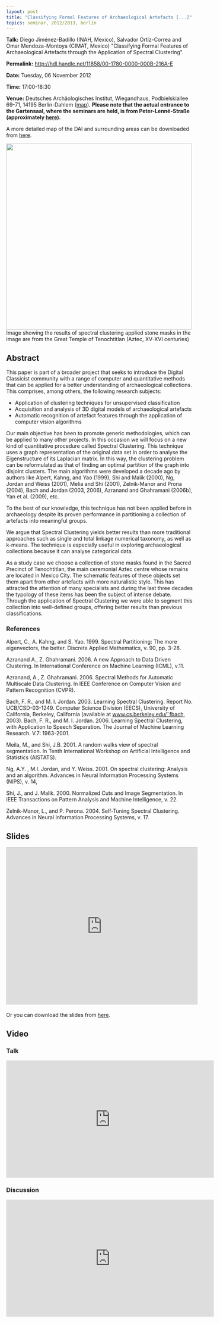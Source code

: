 ```yaml
---
layout: post
title: "Classifying Formal Features of Archaeological Artefacts [...]"
topics: seminar, 2012/2013, berlin
---
```

<p>
<strong>Talk:</strong> Diego Jiménez-Badillo (INAH, Mexico), Salvador Ortíz-Correa and Omar Mendoza-Montoya (CIMAT, Mexico) "Classifying Formal Features of Archaeological Artefacts through the Application of Spectral Clustering".
</p>

**Permalink:** <http://hdl.handle.net/11858/00-1780-0000-000B-216A-E>

**Date:** Tuesday, 06 November 2012

**Time:** 17:00-18:30

**Venue:** Deutsches Archäologisches Institut, Wiegandhaus, Podbielskiallee 69-71, 14195 Berlin-Dahlem ([map](http://goo.gl/maps/TfRfy)). **Please note that the actual entrance to the Gartensaal, where the seminars are held, is from Peter-Lenné-Straße (approximately [here](http://goo.gl/maps/v4m9z)).**

A more detailed map of the DAI and surrounding areas can be downloaded from [here](/berlin/files/Anreise_zum_DAI.pdf).

<img src="/berlin/files/Clustering_Software.jpg" width="500px"/>
Image showing the results of spectral clustering applied stone masks in the image are from the Great Temple of Tenochtitlan (Aztec, XV-XVI centuries)

## Abstract

This paper is part of a broader project that seeks to introduce the Digital Classicist community with a range of computer and quantitative methods that can be applied for a better understanding of archaeological collections. This comprises, among others, the following research subjects:

* Application of clustering techniques for unsupervised classification
* Acquisition and analysis of 3D digital models of archaeological artefacts
* Automatic recognition of artefact features through the application of computer vision algorithms

Our main objective has been to promote generic methodologies, which can be applied to many other projects. In this occasion we will focus on a new kind of quantitative procedure called Spectral Clustering. This technique uses a graph representation of the original data set in order to analyse the Eigenstructure of its Laplacian matrix. In this way, the clustering problem can be reformulated as that of finding an optimal partition of the graph into disjoint clusters. The main algorithms were developed a decade ago by authors like Alpert, Kahng, and Yao (1999), Shi and Malik (2000), Ng, Jordan and Weiss (2001), Melia and Shi (2001), Zelnik-Manor and Prona (2004), Bach and Jordan (2003, 2006), Azranand and Ghahramani (2006b), Yan et al. (2009), etc. 

To the best of our knowledge, this technique has not been applied before in archaeology despite its proven performance in partitioning a collection of artefacts into meaningful groups. 

We argue that Spectral Clustering yields better results than more traditional approaches such as single and total linkage numerical taxonomy, as well as k-means. The technique is especially useful in exploring archaeological collections because it can analyse categorical data.

As a study case we choose a collection of stone masks found in the Sacred Precinct of Tenochtitlan, the main ceremonial Aztec centre whose remains are located in Mexico City. The schematic features of these objects set them apart from other artefacts with more naturalistic style. This has attracted the attention of many specialists and during the last three decades the typology of these items has been the subject of intense debate. Through the application of Spectral Clustering we were able to segment this collection into well-defined groups, offering better results than previous classifications.

### References
Alpert, C., A. Kahng, and S. Yao. 1999. Spectral Partitioning: The more eigenvectors, the better. Discrete Applied Mathematics, v. 90, pp. 3-26.

Azranand A., Z. Ghahramani. 2006. A new Approach to Data Driven Clustering. In International Conference on Machine Learning (ICML), v.11.

Azranand, A., Z. Ghahramani. 2006. Spectral Methods for Automatic Multiscale Data Clustering. In IEEE Conference on Computer Vision and Pattern Recognition (CVPR).

Bach, F. R., and M. I. Jordan. 2003. Learning Spectral Clustering. Report No. UCB/CSD-03-1249. Computer Science Division (EECS), University of California, Berkeley, California (available at www.cs.berkeley.edu/˜fbach, 2003).
Bach, F. R., and M. I. Jordan. 2006. Learning Spectral Clustering, with Application to Speech Separation. The Journal of Machine Learning Research. V.7: 1963-2001.

Meila, M., and Shi, J.B. 2001. A random walks view of spectral segmentation. In Tenth International Workshop on Artificial Intelligence and Statistics (AISTATS).

Ng, A.Y. , M.I.  Jordan, and Y. Weiss. 2001. On spectral clustering: Analysis and an algorithm. Advances in Neural Information Processing Systems (NIPS), v. 14,

Shi, J., and J. Malik. 2000. Normalized Cuts and Image Segmentation. In IEEE Transactions on Pattern Analysis and Machine Intelligence, v. 22.

Zelnik-Manor, L., and P. Perona.  2004. Self-Tuning Spectral Clustering. Advances in Neural Information Processing Systems, v. 17.

## Slides

<iframe src="http://de.slideshare.net/slideshow/embed_code/15348332" width="514" height="422" frameborder="0" marginwidth="0" marginheight="0" scrolling="no" style="border:1px solid #CCC;border-width:1px 1px 0;margin-bottom:5px"> </iframe>

Or you can download the slides from [here](/berlin/files/slides/dcsb_jimenez-badillo_06112012.pdf).

## Video

### Talk

<iframe width="560" height="315" src="http://www.youtube.com/embed/BC_ZV40EoD0?rel=0" frameborder="0"> </iframe>

### Discussion

<iframe width="560" height="315" src="http://www.youtube.com/embed/A3r_vX6fm1I?rel=0" frameborder="0"> </iframe>